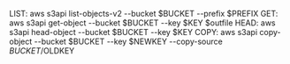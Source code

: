 LIST:    aws s3api list-objects-v2 --bucket $BUCKET --prefix $PREFIX
GET:     aws s3api get-object --bucket $BUCKET --key $KEY $outfile
HEAD:    aws s3api head-object --bucket $BUCKET --key $KEY
COPY:    aws s3api copy-object --bucket $BUCKET --key $NEWKEY --copy-source $BUCKET/$OLDKEY
